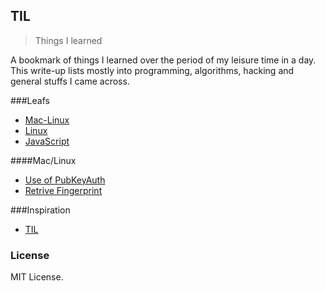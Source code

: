 TIL
---
 > Things I learned

A bookmark of things I learned over the period of my leisure time in a day. This write-up lists mostly into programming, algorithms, hacking and general stuffs I came across.

###Leafs

+ [Mac-Linux](#Mac-Linux)
+ [Linux](#Linux)
+ [JavaScript](#js)


####Mac/Linux

* [Use of PubKeyAuth](Mac-Linux/PubKeyAuthentication.md)
* [Retrive Fingerprint](Mac-Linux/Fingerprint.md)


###Inspiration

 + [TIL](#)

### License

MIT License.
